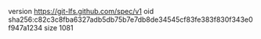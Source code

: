 version https://git-lfs.github.com/spec/v1
oid sha256:c82c3c8fba6327adb5db75b7e7db8de34545cf83fe383f830f343e0f947a1234
size 1081
